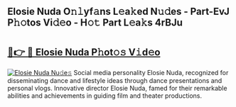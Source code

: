 ## Elosie Nuda O𝚗𝚕yf𝚊ns L𝚎a𝚔ed N𝚞𝚍es - Part-EvJ P𝚑𝚘tos Vi𝚍𝚎o - H𝚘𝚝 Part L𝚎a𝚔s 4rBJu

# <h2><a href="http://kf0dl0.oniu.top/?m=Elosie+Nuda">🔗👉 🔴 Elosie Nuda P𝚑ot𝚘𝚜 V𝚒d𝚎o</a></h2>

[![Elosie Nuda Nu𝚍e𝚜](https://i.imgur.com/0qMVB7G.gif)](http://kf0dl0.oniu.top/?m=Elosie+Nuda)
Social media personality Elosie Nuda, recognized for disseminating dance and lifestyle ideas through dance presentations and personal vlogs. Innovative director Elosie Nuda, famed for their remarkable abilities and achievements in guiding film and theater productions.  
